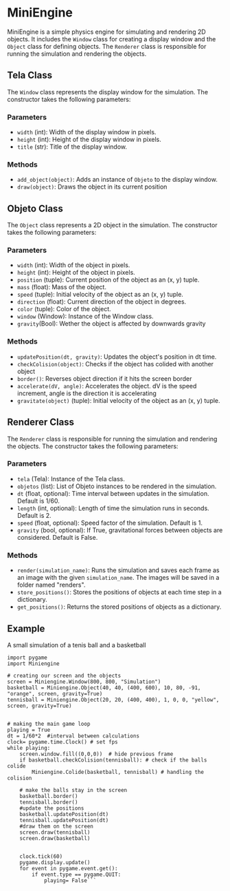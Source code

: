 # MiniEngine

MiniEngine is a simple physics engine for simulating and rendering 2D objects. It includes the `Window` class for creating a display window and the `Object` class for defining objects. The `Renderer` class is responsible for running the simulation and rendering the objects.

## Tela Class

The `Window` class represents the display window for the simulation. The constructor takes the following parameters:

### Parameters

* `width` (int): Width of the display window in pixels.
* `height` (int): Height of the display window in pixels.
* `title` (str): Title of the display window.

### Methods

* `add_object(object)`: Adds an instance of `Objeto` to the display window.
* `draw(object)`: Draws the object in its current position

## Objeto Class

The `Object` class represents a 2D object in the simulation. The constructor takes the following parameters:

### Parameters

* `width` (int): Width of the object in pixels.
* `height` (int): Height of the object in pixels.
* `position` (tuple): Current position of the object as an (x, y) tuple.
* `mass` (float): Mass of the object.
* `speed` (tuple): Initial velocity of the object as an (x, y) tuple.
* `direction` (float): Current direction of the object in degrees.
* `color` (tuple): Color of the object.
* `window` (Window): Instance of the Window class.
* `gravity`(Bool): Wether the object is affected by downwards gravity
 
### Methods

* `updatePosition(dt, gravity)`: Updates the object's position in dt time. 
* `checkColision(object)`: Checks if the object has colided with another object
* `border()`: Reverses object direction if it hits the screen border
* `accelerate(dV, angle)`: Accelerates the object. dV is the speed increment, angle is the direction it is accelerating
* `gravitate(object)` (tuple): Initial velocity of the object as an (x, y) tuple.

## Renderer Class

The `Renderer` class is responsible for running the simulation and rendering the objects. The constructor takes the following parameters:

### Parameters

* `tela` (Tela): Instance of the Tela class.
* `objetos` (list): List of Objeto instances to be rendered in the simulation.
* `dt` (float, optional): Time interval between updates in the simulation. Default is 1/60.
* `length` (int, optional): Length of time the simulation runs in seconds. Default is 2.
* `speed` (float, optional): Speed factor of the simulation. Default is 1.
* `gravity` (bool, optional): If True, gravitational forces between objects are considered. Default is False.

### Methods

* `render(simulation_name)`: Runs the simulation and saves each frame as an image with the given `simulation_name`. The images will be saved in a folder named "renders".
* `store_positions()`: Stores the positions of objects at each time step in a dictionary.
* `get_positions()`: Returns the stored positions of objects as a dictionary.

## Example

A small simulation of a tenis ball and a basketball 
```
import pygame
import Miniengine 

# creating our screen and the objects
screen = Miniengine.Window(800, 800, "Simulation")
basketball = Miniengine.Object(40, 40, (400, 600), 10, 80, -91, "orange", screen, gravity=True)
tennisball = Miniengine.Object(20, 20, (400, 400), 1, 0, 0, "yellow", screen, gravity=True)


# making the main game loop
playing = True
dt = 1/60*2  #interval between calculations
clock= pygame.time.Clock() # set fps
while playing:
    screen.window.fill((0,0,0))  # hide previous frame
    if basketball.checkColision(tennisball): # check if the balls colide
        Miniengine.Colide(basketball, tennisball) # handling the colision
    
    # make the balls stay in the screen
    basketball.border() 
    tennisball.border()
    #update the positions
    basketball.updatePosition(dt)
    tennisball.updatePosition(dt)
    #draw them on the screen
    screen.draw(tennisball)
    screen.draw(basketball)

    
    clock.tick(60)
    pygame.display.update()
    for event in pygame.event.get():
        if event.type == pygame.QUIT:
            playing= False```



